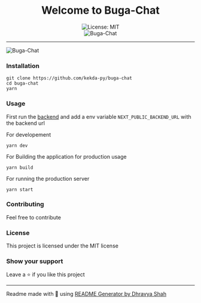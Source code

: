 <div align="center">
<h1 align="center">Welcome to Buga-Chat</h1>
<img alt="License: MIT" src="https://img.shields.io/badge/License-MIT-yellow.svg" /><br>
<img src="https://us-east-1.tixte.net/uploads/kekda.wants.solutions/chrome_VFg9KbxLzF.png" alt="Buga-Chat">
</div>

***
![Buga-Chat](https://us-east-1.tixte.net/uploads/kekda.wants.solutions/chrome_GWuhvH9hom.gif)

### Installation
```
git clone https://github.com/kekda-py/buga-chat
cd buga-chat
yarn
```

### Usage

First run the [backend](https://github.com/kekda-py/buga-backend/)
and add a env variable `NEXT_PUBLIC_BACKEND_URL` with the backend url

For developement
```
yarn dev
```
For Building the application for production usage
```
yarn build
```
For running the production server
```
yarn start
```

### Contributing
Feel free to contribute
### License
This project is licensed under the MIT license
### Show your support
Leave a ⭐ if you like this project

***
Readme made with 💖 using [README Generator by Dhravya Shah](https://github.com/Dhravya/readme-generator)
